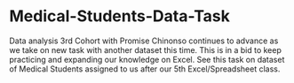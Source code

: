 # Medical-Students-Data-Task
Data analysis 3rd Cohort with Promise Chinonso continues to advance as we take on new task with another dataset this time. This is in a bid to keep practicing and expanding our knowledge on Excel. See this task on dataset of Medical Students assigned to us after our 5th Excel/Spreadsheet class.

